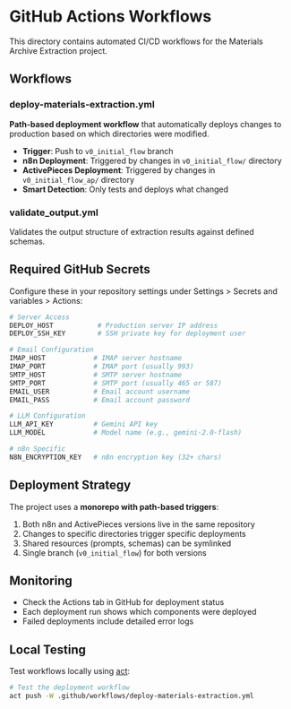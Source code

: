 # GitHub Actions Workflows

This directory contains automated CI/CD workflows for the Materials Archive Extraction project.

## Workflows

### deploy-materials-extraction.yml
**Path-based deployment workflow** that automatically deploys changes to production based on which directories were modified.

- **Trigger**: Push to `v0_initial_flow` branch
- **n8n Deployment**: Triggered by changes in `v0_initial_flow/` directory
- **ActivePieces Deployment**: Triggered by changes in `v0_initial_flow_ap/` directory
- **Smart Detection**: Only tests and deploys what changed

### validate_output.yml
Validates the output structure of extraction results against defined schemas.

## Required GitHub Secrets

Configure these in your repository settings under Settings > Secrets and variables > Actions:

```bash
# Server Access
DEPLOY_HOST           # Production server IP address
DEPLOY_SSH_KEY        # SSH private key for deployment user

# Email Configuration
IMAP_HOST            # IMAP server hostname
IMAP_PORT            # IMAP port (usually 993)
SMTP_HOST            # SMTP server hostname
SMTP_PORT            # SMTP port (usually 465 or 587)
EMAIL_USER           # Email account username
EMAIL_PASS           # Email account password

# LLM Configuration
LLM_API_KEY          # Gemini API key
LLM_MODEL            # Model name (e.g., gemini-2.0-flash)

# n8n Specific
N8N_ENCRYPTION_KEY   # n8n encryption key (32+ chars)
```

## Deployment Strategy

The project uses a **monorepo with path-based triggers**:

1. Both n8n and ActivePieces versions live in the same repository
2. Changes to specific directories trigger specific deployments
3. Shared resources (prompts, schemas) can be symlinked
4. Single branch (`v0_initial_flow`) for both versions

## Monitoring

- Check the Actions tab in GitHub for deployment status
- Each deployment run shows which components were deployed
- Failed deployments include detailed error logs

## Local Testing

Test workflows locally using [act](https://github.com/nektos/act):

```bash
# Test the deployment workflow
act push -W .github/workflows/deploy-materials-extraction.yml
```
